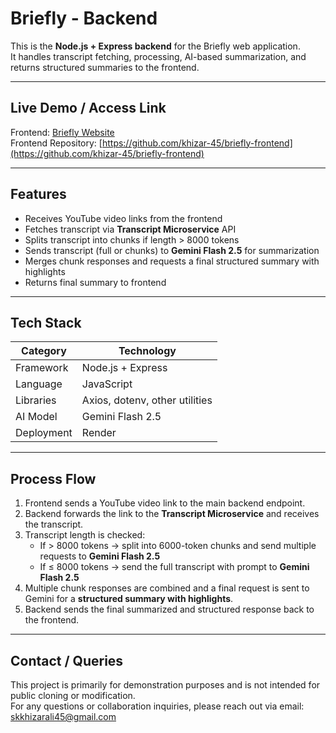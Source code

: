 # Briefly - Backend

This is the **Node.js + Express backend** for the Briefly web application.  
It handles transcript fetching, processing, AI-based summarization, and returns structured summaries to the frontend.

---


## Live Demo / Access Link

Frontend: [Briefly Website](https://brieflyyt.vercel.app)  
Frontend Repository: [https://github.com/khizar-45/briefly-frontend](https://github.com/khizar-45/briefly-frontend)

---

## Features

- Receives YouTube video links from the frontend  
- Fetches transcript via **Transcript Microservice** API  
- Splits transcript into chunks if length > 8000 tokens  
- Sends transcript (full or chunks) to **Gemini Flash 2.5** for summarization  
- Merges chunk responses and requests a final structured summary with highlights  
- Returns final summary to frontend  

---

## Tech Stack

| Category | Technology |
|-----------|-------------|
| Framework | Node.js + Express |
| Language | JavaScript |
| Libraries | Axios, dotenv, other utilities |
| AI Model | Gemini Flash 2.5 |
| Deployment | Render |

---

## Process Flow

1. Frontend sends a YouTube video link to the main backend endpoint.  
2. Backend forwards the link to the **Transcript Microservice** and receives the transcript.  
3. Transcript length is checked:
   - If > 8000 tokens → split into 6000-token chunks and send multiple requests to **Gemini Flash 2.5**  
   - If ≤ 8000 tokens → send the full transcript with prompt to **Gemini Flash 2.5**  
4. Multiple chunk responses are combined and a final request is sent to Gemini for a **structured summary with highlights**.  
5. Backend sends the final summarized and structured response back to the frontend.  

---

## Contact / Queries

This project is primarily for demonstration purposes and is not intended for public cloning or modification.  
For any questions or collaboration inquiries, please reach out via email: [skkhizarali45@gmail.com](mailto:skkhizarali45@gmail.com)
